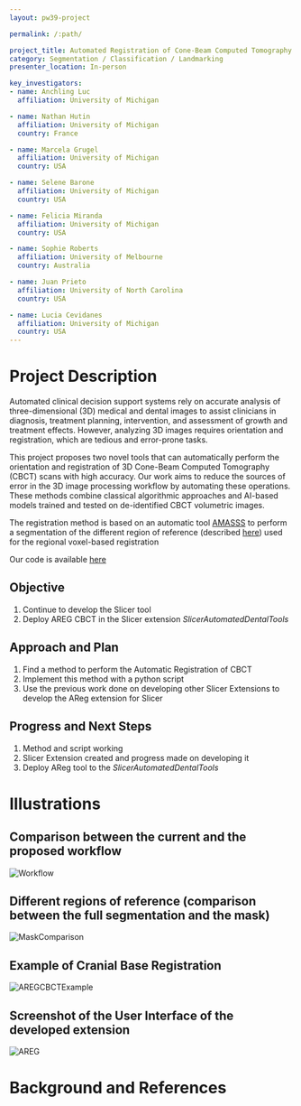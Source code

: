 ```yaml
---
layout: pw39-project

permalink: /:path/

project_title: Automated Registration of Cone-Beam Computed Tomography
category: Segmentation / Classification / Landmarking
presenter_location: In-person

key_investigators:
- name: Anchling Luc 
  affiliation: University of Michigan

- name: Nathan Hutin
  affiliation: University of Michigan
  country: France

- name: Marcela Grugel
  affiliation: University of Michigan
  country: USA

- name: Selene Barone
  affiliation: University of Michigan
  country: USA

- name: Felicia Miranda
  affiliation: University of Michigan
  country: USA

- name: Sophie Roberts
  affiliation: University of Melbourne
  country: Australia

- name: Juan Prieto
  affiliation: University of North Carolina
  country: USA

- name: Lucia Cevidanes
  affiliation: University of Michigan
  country: USA
---
```


# Project Description

<!-- Add a short paragraph describing the project. -->
Automated clinical decision support systems rely on accurate analysis of three-dimensional (3D) medical and dental images to assist clinicians in diagnosis, treatment planning, intervention, and assessment of growth and treatment effects. However, analyzing 3D images requires orientation and registration, which are tedious and error-prone tasks. 

This project proposes two novel tools that can automatically perform the orientation and registration of 3D Cone-Beam Computed Tomography (CBCT) scans with high accuracy. Our work aims to reduce the sources of error in the 3D image processing workflow by automating these operations. These methods combine classical algorithmic approaches and AI-based models trained and tested on de-identified CBCT volumetric images. 

The registration method is based on an automatic tool [AMASSS](https://github.com/DCBIA-OrthoLab/SlicerAutomatedDentalTools) to perform a segmentation of the different region of reference (described [here](#illustrations)) used for the regional voxel-based registration

Our code is available [here](https://github.com/lucanchling/areg)



## Objective

<!-- Describe here WHAT you would like to achieve (what you will have as end result). -->

1. Continue to develop the Slicer tool
1. Deploy AREG CBCT in the Slicer extension *SlicerAutomatedDentalTools*

## Approach and Plan

<!-- Describe here HOW you would like to achieve the objectives stated above. -->
1. Find a method to perform the Automatic Registration of CBCT
1. Implement this method with a python script
1. Use the previous work done on developing other Slicer Extensions to develop the AReg extension for Slicer

## Progress and Next Steps

<!-- Update this section as you make progress, describing of what you have ACTUALLY DONE.
     If there are specific steps that you could not complete then you can describe them here, too. -->

1. Method and script working
1. Slicer Extension created and progress made on developing it
1. Deploy AReg tool to the *SlicerAutomatedDentalTools*

# Illustrations

<!-- Add pictures and links to videos that demonstrate what has been accomplished.
![Description of picture](Example2.jpg)

![Some more images](Example2.jpg)
-->
## Comparison between the current and the proposed workflow
![Workflow](https://github.com/lucanchling/ProjectWeek/assets/72148963/18eaa32a-0193-4c43-b159-acc3e9d77fee)

## Different regions of reference (comparison between the full segmentation and the mask)
![MaskComparison](https://github.com/lucanchling/ProjectWeek/assets/72148963/7312a43f-8b00-4513-bf75-0cf1a363b310)

## Example of Cranial Base Registration
![AREGCBCTExample](https://github.com/lucanchling/ProjectWeek/assets/72148963/66574b8d-a9b0-465a-a5ef-4206bb2d84dd)

## Screenshot of the User Interface of the developed extension
![AREG](https://github.com/lucanchling/ProjectWeek/assets/72148963/23200b88-21f2-4538-afdf-3dc757454efb)

# Background and References

<!-- If you developed any software, include link to the source code repository.
     If possible, also add links to sample data, and to any relevant publications. -->
